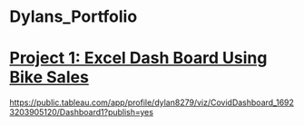 # Dylans_Portfolio

# [Project 1: Excel Dash Board Using Bike Sales](https://github.com/dchen2000/Dylans_Portfolio/blob/main/Excel%20Project%20Dataset.xlsx)







https://public.tableau.com/app/profile/dylan8279/viz/CovidDashboard_16923203905120/Dashboard1?publish=yes

